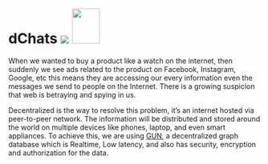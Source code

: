 # dChats <img src="https://img.icons8.com/ios/50/000000/decentralized-network.png"/> <img src="https://i2.wp.com/media1.tenor.com/images/e9a2b43613bdde8dea94e81c4ca7e4c2/tenor.gif?itemid=5072286" width="55" height="70"/>
When we wanted to buy a product like a watch on the internet, then suddenly we see ads related to the product on Facebook, Instagram, Google, etc this means they are accessing our every information even the messages we send to people on the Internet. There is a growing suspicion that web is betraying and spying in us.

Decentralized is the way to resolve this problem, it’s an internet hosted via peer-to-peer network. The information will be distributed and stored around the world on multiple devices like phones, laptop, and even smart appliances. To achieve this, we are using [GUN](https://gun.eco/), a decentralized graph database which is Realtime, Low latency, and also has security, encryption and authorization for the data.


<!---A decentralized chat app built with [GUN](https://gun.eco/). -->
